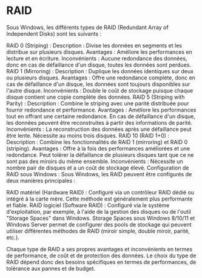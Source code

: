 # RAID

Sous Windows, les différents types de RAID (Redundant Array of Independent Disks) sont les suivants :

RAID 0 (Striping) :
Description : Divise les données en segments et les distribue sur plusieurs disques.
Avantages : Améliore les performances en lecture et en écriture.
Inconvénients : Aucune redondance des données, donc en cas de défaillance d'un disque, toutes les données sont perdues.
RAID 1 (Mirroring) :
Description : Duplique les données identiques sur deux ou plusieurs disques.
Avantages : Offre une redondance complète, donc en cas de défaillance d'un disque, les données sont toujours disponibles sur l'autre disque.
Inconvénients : Double le coût de stockage puisque chaque disque contient une copie complète des données.
RAID 5 (Striping with Parity) :
Description : Combine le striping avec une parité distribuée pour fournir redondance et performance.
Avantages : Améliore les performances tout en offrant une certaine redondance. En cas de défaillance d'un disque, les données peuvent être reconstruites à partir des informations de parité.
Inconvénients : La reconstruction des données après une défaillance peut être lente. Nécessite au moins trois disques.
RAID 10 (RAID 1+0) :
Description : Combine les fonctionnalités de RAID 1 (mirroring) et RAID 0 (striping).
Avantages : Offre à la fois des performances améliorées et une redondance. Peut tolérer la défaillance de plusieurs disques tant que ce ne sont pas des miroirs du même ensemble.
Inconvénients : Nécessite un nombre pair de disques et a un coût de stockage élevé.
Configuration de RAID sous Windows :
Sous Windows, les RAID peuvent être configurés de deux manières principales :

RAID matériel (Hardware RAID) : Configuré via un contrôleur RAID dédié ou intégré à la carte mère. Cette méthode est généralement plus performante et fiable.
RAID logiciel (Software RAID) : Configuré via le système d'exploitation, par exemple, à l'aide de la gestion des disques ou de l'outil "Storage Spaces" dans Windows.
Storage Spaces sous Windows 8/10/11 et Windows Server permet de configurer des pools de stockage qui peuvent utiliser différentes méthodes de RAID (miroir simple, double miroir, parité, etc.).

Chaque type de RAID a ses propres avantages et inconvénients en termes de performance, de coût et de protection des données. Le choix du type de RAID dépend donc des besoins spécifiques en termes de performances, de tolérance aux pannes et de budget.
